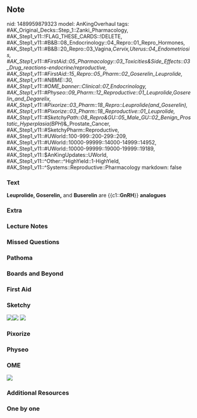 ## Note
nid: 1489959879323
model: AnKingOverhaul
tags: #AK_Original_Decks::Step_1::Zanki_Pharmacology, #AK_Step1_v11::!FLAG_THESE_CARDS::!DELETE, #AK_Step1_v11::#B&B::08_Endocrinology::04_Repro::01_Repro_Hormones, #AK_Step1_v11::#B&B::20_Repro::03_Vagina,_Cervix,_Uterus::04_Endometriosis, #AK_Step1_v11::#FirstAid::05_Pharmacology::03_Toxicities_&_Side_Effects::03_Drug_reactions_-_endocrine/reproductive, #AK_Step1_v11::#FirstAid::15_Repro::05_Pharm::02_Goserelin_Leuprolide, #AK_Step1_v11::#NBME::30, #AK_Step1_v11::#OME_banner::Clinical::07_Endocrinology, #AK_Step1_v11::#Physeo::09_Pharm::12_Reproductive::01_Leuprolide,_Goserelin_and_Degarelix, #AK_Step1_v11::#Pixorize::03_Pharm::18_Repro::Leuprolide_(and_Goserelin), #AK_Step1_v11::#Pixorize::03_Pharm::18_Reproductive::01_Leuprolide, #AK_Step1_v11::#SketchyPath::08_Repro_&_GU::05_Male_GU::02_Benign_Prostatic_Hyperplasia_(BPH)_&_Prostate_Cancer, #AK_Step1_v11::#SketchyPharm::Reproductive, #AK_Step1_v11::#UWorld::100-999::200-299::209, #AK_Step1_v11::#UWorld::10000-99999::14000-14999::14952, #AK_Step1_v11::#UWorld::10000-99999::19000-19999::19189, #AK_Step1_v11::$AnKingUpdates::UWorld, #AK_Step1_v11::^Other::^HighYield::1-HighYield, #AK_Step1_v11::^Systems::Reproductive::Pharmacology
markdown: false

### Text
<b>Leuprolide</b><b>, Goserelin<u>,</u></b> and <b>Buserelin</b>
are {{c1::<b>GnRH</b>}} <b>analogues</b>

### Extra


### Lecture Notes


### Missed Questions


### Pathoma


### Boards and Beyond


### First Aid


### Sketchy
<img src="23.%20Prostate%20Cancer%20Treatment%20GnRH.png"><img src=
"24.%20Prostate%20Cancer%20Treatment%20GnRH.png"> <img src=
"Complete%20Sketch-c420eb4e8081afcde5802a2be951ef9a9f4ba9d2_1566160514431.jpg">

### Pixorize


### Physeo


### OME
<div class="ome-widget">
  <a href=
  "https://onlinemeded.org/spa/endocrinology?ref=anki"><img src=
  "_OME_AnkiFlashcards_Topic_1.png"></a>
</div>

### Additional Resources


### One by one

